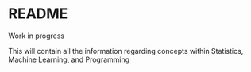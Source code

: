 # README

Work in progress 

This will contain all the information regarding concepts within Statistics, Machine Learning, and Programming


